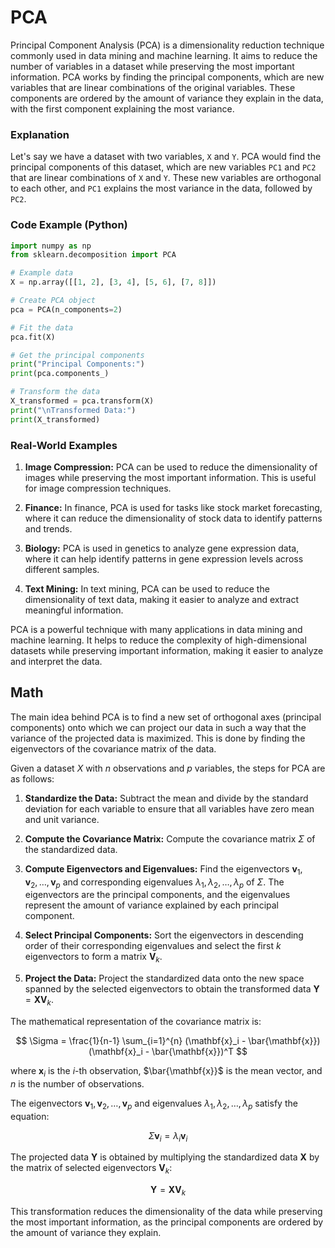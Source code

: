 # PCA

Principal Component Analysis (PCA) is a dimensionality reduction technique commonly used in data mining and machine learning. It aims to reduce the number of variables in a dataset while preserving the most important information. PCA works by finding the principal components, which are new variables that are linear combinations of the original variables. These components are ordered by the amount of variance they explain in the data, with the first component explaining the most variance.

### Explanation

Let's say we have a dataset with two variables, `X` and `Y`. PCA would find the principal components of this dataset, which are new variables `PC1` and `PC2` that are linear combinations of `X` and `Y`. These new variables are orthogonal to each other, and `PC1` explains the most variance in the data, followed by `PC2`.

### Code Example (Python)

```python
import numpy as np
from sklearn.decomposition import PCA

# Example data
X = np.array([[1, 2], [3, 4], [5, 6], [7, 8]])

# Create PCA object
pca = PCA(n_components=2)

# Fit the data
pca.fit(X)

# Get the principal components
print("Principal Components:")
print(pca.components_)

# Transform the data
X_transformed = pca.transform(X)
print("\nTransformed Data:")
print(X_transformed)
```

### Real-World Examples

1. **Image Compression:** PCA can be used to reduce the dimensionality of images while preserving the most important information. This is useful for image compression techniques.

2. **Finance:** In finance, PCA is used for tasks like stock market forecasting, where it can reduce the dimensionality of stock data to identify patterns and trends.

3. **Biology:** PCA is used in genetics to analyze gene expression data, where it can help identify patterns in gene expression levels across different samples.

4. **Text Mining:** In text mining, PCA can be used to reduce the dimensionality of text data, making it easier to analyze and extract meaningful information.

PCA is a powerful technique with many applications in data mining and machine learning. It helps to reduce the complexity of high-dimensional datasets while preserving important information, making it easier to analyze and interpret the data.
## Math 

The main idea behind PCA is to find a new set of orthogonal axes (principal components) onto which we can project our data in such a way that the variance of the projected data is maximized. This is done by finding the eigenvectors of the covariance matrix of the data.

Given a dataset $X$ with $n$ observations and $p$ variables, the steps for PCA are as follows:

1. **Standardize the Data:** Subtract the mean and divide by the standard deviation for each variable to ensure that all variables have zero mean and unit variance.

2. **Compute the Covariance Matrix:** Compute the covariance matrix $\Sigma$ of the standardized data.

3. **Compute Eigenvectors and Eigenvalues:** Find the eigenvectors $\mathbf{v}_1, \mathbf{v}_2, \ldots, \mathbf{v}_p$ and corresponding eigenvalues $\lambda_1, \lambda_2, \ldots, \lambda_p$ of $\Sigma$. The eigenvectors are the principal components, and the eigenvalues represent the amount of variance explained by each principal component.

4. **Select Principal Components:** Sort the eigenvectors in descending order of their corresponding eigenvalues and select the first $k$ eigenvectors to form a matrix $\mathbf{V}_k$.

5. **Project the Data:** Project the standardized data onto the new space spanned by the selected eigenvectors to obtain the transformed data $\mathbf{Y} = \mathbf{X} \mathbf{V}_k$.

The mathematical representation of the covariance matrix is:

$$
\Sigma = \frac{1}{n-1} \sum_{i=1}^{n} (\mathbf{x}_i - \bar{\mathbf{x}})(\mathbf{x}_i - \bar{\mathbf{x}})^T
$$

where $\mathbf{x}_i$ is the $i$-th observation, $\bar{\mathbf{x}}$ is the mean vector, and $n$ is the number of observations.

The eigenvectors $\mathbf{v}_1, \mathbf{v}_2, \ldots, \mathbf{v}_p$ and eigenvalues $\lambda_1, \lambda_2, \ldots, \lambda_p$ satisfy the equation:

$$
\Sigma \mathbf{v}_i = \lambda_i \mathbf{v}_i
$$

The projected data $\mathbf{Y}$ is obtained by multiplying the standardized data $\mathbf{X}$ by the matrix of selected eigenvectors $\mathbf{V}_k$:

$$
\mathbf{Y} = \mathbf{X} \mathbf{V}_k
$$

This transformation reduces the dimensionality of the data while preserving the most important information, as the principal components are ordered by the amount of variance they explain.
